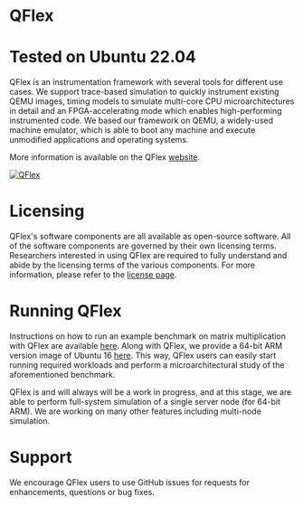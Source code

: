 # QFlex #

# Tested on Ubuntu 22.04 #

QFlex is an instrumentation framework with several tools for different use cases. We support trace-based simulation to quickly instrument existing QEMU images, timing models to simulate multi-core CPU microarchitectures in detail and an FPGA-accelerating mode which enables high-performing instrumented code. We based our framework on QEMU, a widely-used machine emulator, which is able to boot any machine and execute unmodified applications and operating systems. 

More information is available on the QFlex [website][qfw].

[![QFlex](http://qflex.epfl.ch/wp-content/uploads/2018/09/QFlex.png)](http://qflex.epfl.ch/)

# Licensing #

QFlex's software components are all available as open-source software. All of the software components are governed by 
their own licensing terms. Researchers interested in using QFlex are required to fully understand and abide by the 
licensing terms of the various components. For more information, please refer to the [license page][qfl].

# Running QFlex #

Instructions on how to run an example benchmark on matrix multiplication with QFlex are available [here][qfd]. Along with QFlex, we provide a 64-bit ARM version image of Ubuntu 16 [here][qfi]. This way, QFlex users can easily start running required workloads and perform a microarchitectural study of the aforementioned benchmark.

QFlex is and will always will be a work in progress, and at this stage, we are able to perform full-system simulation of a single server node (for 64-bit ARM). We are working on many other features including multi-node simulation.

# Support #

We encourage QFlex users to use GitHub issues for requests for enhancements, questions or bug fixes.

[qfw]: http://qflex.epfl.ch/
[qfl]: http://qflex.epfl.ch/license/
[qfd]: http://qflex.epfl.ch/download/
[qfi]: https://github.com/parsa-epfl/images
